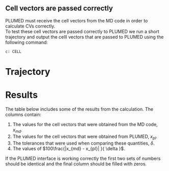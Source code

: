 Cell vectors are passed correctly
---------------------------------

PLUMED must receive the cell vectors from the MD code in order to calculate CVs correctly.  
To test these cell vectors are passed correctly to PLUMED we run a short trajectory and output the celll vectors 
that are passed to PLUMED using the following command: 

```plumed
c: CELL 
```

# Trajectory

# Results

The table below includes some of the results from the calculation.  The columns contain:

1. The values for the cell vectors that were obtained from the MD code, $x_{md}$.
2. The values for the cell vectors that were obtained from PLUMED, $x_{pl}$.
3. The tolerances that were used when comparing these quantities, $\delta$. 
4. The values of $100\frac{|x_{md} - x_{pl}| }{ \delta }$.

If the PLUMED interface is working correctly the first two sets of numbers should be identical and the final column should be filled with zeros.
